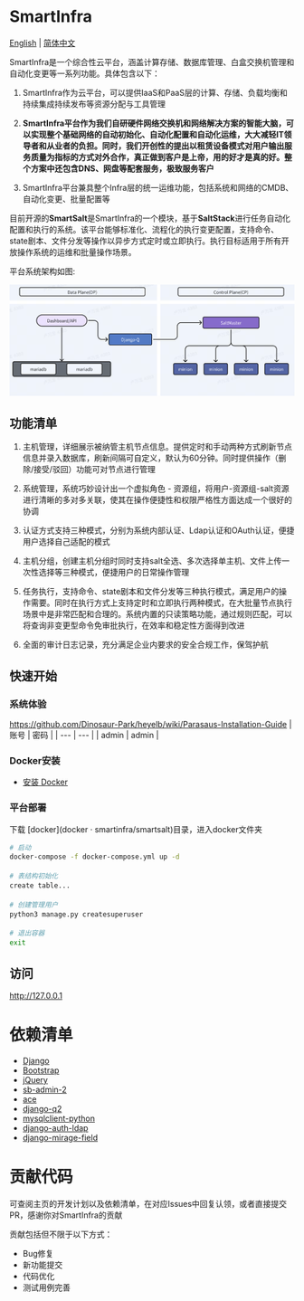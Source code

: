 # SmartInfra

[English](README.md) | [简体中文](README-zh.md)

SmartInfra是一个综合性云平台，涵盖计算存储、数据库管理、白盒交换机管理和自动化变更等一系列功能。具体包含以下：
1. SmartInfra作为云平台，可以提供IaaS和PaaS层的计算、存储、负载均衡和持续集成持续发布等资源分配与工具管理

2. **SmartInfra平台作为我们自研硬件网络交换机和网络解决方案的智能大脑，可以实现整个基础网络的自动初始化、自动化配置和自动化运维，大大减轻IT领导者和从业者的负担。同时，我们开创性的提出以租赁设备模式对用户输出服务质量为指标的方式对外合作，真正做到客户是上帝，用的好才是真的好。整个方案中还包含DNS、网盘等配套服务，极致服务客户**

3. SmartInfra平台兼具整个Infra层的统一运维功能，包括系统和网络的CMDB、自动化变更、批量配置等

目前开源的**SmartSalt**是SmartInfra的一个模块，基于**SaltStack**进行任务自动化配置和执行的系统。该平台能够标准化、流程化的执行变更配置，支持命令、state剧本、文件分发等操作以异步方式定时或立即执行。执行目标适用于所有开放操作系统的运维和批量操作场景。

平台系统架构如图:

<img width="978" alt="image" src="salt/static/img/arch.png">

功能清单
------------------------
1. 主机管理，详细展示被纳管主机节点信息。提供定时和手动两种方式刷新节点信息并录入数据库，刷新间隔可自定义，默认为60分钟。同时提供操作（删除/接受/驳回）功能可对节点进行管理

2. 系统管理，系统巧妙设计出一个虚拟角色 - 资源组，将用户-资源组-salt资源进行清晰的多对多关联，使其在操作便捷性和权限严格性方面达成一个很好的协调

3. 认证方式支持三种模式，分别为系统内部认证、Ldap认证和OAuth认证，便捷用户选择自己适配的模式

4. 主机分组，创建主机分组时同时支持salt全选、多次选择单主机、文件上传一次性选择等三种模式，便捷用户的日常操作管理

5. 任务执行，支持命令、state剧本和文件分发等三种执行模式，满足用户的操作需要。同时在执行方式上支持定时和立即执行两种模式，在大批量节点执行场景中是非常匹配和合理的。系统内置的只读策略功能，通过规则匹配，可以将查询非变更型命令免审批执行，在效率和稳定性方面得到改进

6. 全面的审计日志记录，充分满足企业内要求的安全合规工作，保驾护航

快速开始
------------------------
### 系统体验
https://github.com/Dinosaur-Park/heyelb/wiki/Parasaus-Installation-Guide
| 账号 | 密码 |
| --- | --- |
| admin | admin |

### Docker安装
- [安装 Docker](https://download.docker.com/linux/debian/dists/bookworm/pool/stable/amd64/) 

### 平台部署
下载 [docker](docker · smartinfra/smartsalt)目录，进入docker文件夹

```bash
# 启动
docker-compose -f docker-compose.yml up -d

# 表结构初始化
create table...

# 创建管理用户
python3 manage.py createsuperuser

# 退出容器
exit
```

## 访问
http://127.0.0.1


依赖清单
===============
- [Django](https://github.com/django/django)
- [Bootstrap](https://github.com/twbs/bootstrap)
- [jQuery](https://github.com/jquery/jquery)
- [sb-admin-2](https://github.com/BlackrockDigital/startbootstrap-sb-admin-2)
- [ace](https://github.com/ajaxorg/ace)
- [django-q2](https://github.com/django-q2/django-q2)
- [mysqlclient-python](https://github.com/PyMySQL/mysqlclient-python)
- [django-auth-ldap](https://github.com/django-auth-ldap/django-auth-ldap)
- [django-mirage-field](https://github.com/luojilab/django-mirage-field)


贡献代码
===============
可查阅主页的开发计划以及依赖清单，在对应Issues中回复认领，或者直接提交PR，感谢你对SmartInfra的贡献

贡献包括但不限于以下方式：
- Bug修复
- 新功能提交
- 代码优化
- 测试用例完善
